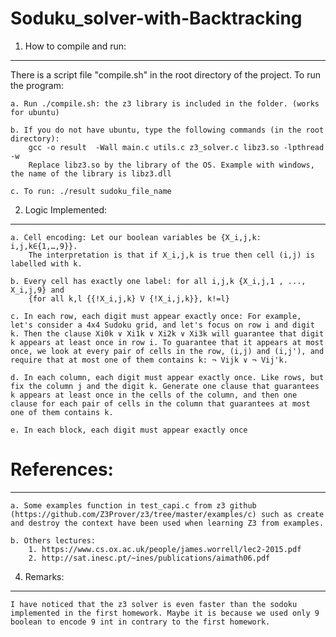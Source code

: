 # Soduku_solver-with-Backtracking

1. How to compile and run:
-------------------------
There is a script file "compile.sh" in the root directory of the project. To run the program:

	a. Run ./compile.sh: the z3 library is included in the folder. (works for ubuntu)
	
	b. If you do not have ubuntu, type the following commands (in the root directory):
		gcc -o result  -Wall main.c utils.c z3_solver.c libz3.so -lpthread -w 
		Replace libz3.so by the library of the OS. Example with windows, the name of the library is libz3.dll
    
	c. To run: ./result sudoku_file_name
	
	
2. Logic Implemented:
--------------------

	a. Cell encoding: Let our boolean variables be {X_i,j,k: i,j,k∈{1,…,9}}. 
		The interpretation is that if X_i,j,k is true then cell (i,j) is labelled with k.
	   
	b. Every cell has exactly one label: for all i,j,k {X_i,j,1 , ..., X_i,j,9} and  
		{for all k,l {{!X_i,j,k} V {!X_i,j,k}}, k!=l}
		
	c. In each row, each digit must appear exactly once: For example, let's consider a 4x4 Sudoku grid, and let's focus on row i and digit k. Then the clause Xi0k ∨ Xi1k ∨ Xi2k ∨ Xi3k will guarantee that digit k appears at least once in row i. To guarantee that it appears at most once, we look at every pair of cells in the row, (i,j) and (i,j'), and require that at most one of them contains k: ¬ Vijk ∨ ¬ Vij'k.
	
	d. In each column, each digit must appear exactly once. Like rows, but fix the column j and the digit k. Generate one clause that guarantees k appears at least once in the cells of the column, and then one clause for each pair of cells in the column that guarantees at most one of them contains k.
	
	e. In each block, each digit must appear exactly once 
	
# References:
-------------
	a. Some examples function in test_capi.c from z3 github (https://github.com/Z3Prover/z3/tree/master/examples/c) such as create and destroy the context have been used when learning Z3 from examples.
	
	b. Others lectures:
		1. https://www.cs.ox.ac.uk/people/james.worrell/lec2-2015.pdf
		2. http://sat.inesc.pt/~ines/publications/aimath06.pdf
		
4. Remarks:
----------
	I have noticed that the z3 solver is even faster than the sodoku implemented in the first homework. Maybe it is because we used only 9 boolean to encode 9 int in contrary to the first homework.
	
	
